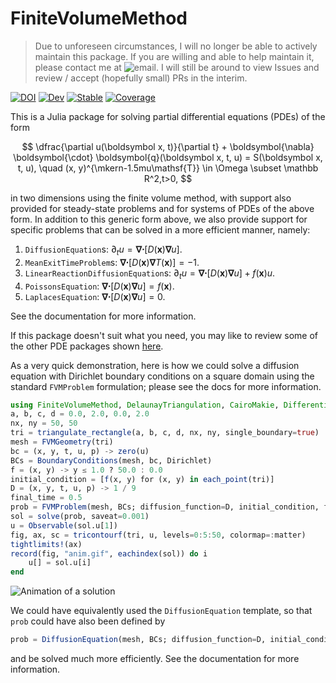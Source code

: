 # FiniteVolumeMethod

> Due to unforeseen circumstances, I will no longer be able to actively maintain this package. If you are willing and able to help maintain it, please contact me at ![email](https://github.com/DanielVandH/FiniteVolumeMethod.jl/assets/95613936/0cceed96-a640-4356-a78a-c5cb95944b6c). I will still be around to view Issues and review / accept (hopefully small) PRs in the interim.

[![DOI](https://zenodo.org/badge/561533716.svg)](https://zenodo.org/badge/latestdoi/561533716)
[![Dev](https://img.shields.io/badge/docs-dev-blue.svg)](https://DanielVandH.github.io/FiniteVolumeMethod.jl/dev)
[![Stable](https://img.shields.io/badge/docs-stable-blue.svg)](https://DanielVandH.github.io/FiniteVolumeMethod.jl/stable)
[![Coverage](https://codecov.io/gh/DanielVandH/FiniteVolumeMethod.jl/branch/main/graph/badge.svg?token=XPM5KN89R6)](https://codecov.io/gh/DanielVandH/FiniteVolumeMethod.jl)

This is a Julia package for solving partial differential equations (PDEs) of the form 

$$
\dfrac{\partial u(\boldsymbol x, t)}{\partial t} + \boldsymbol{\nabla} \boldsymbol{\cdot} \boldsymbol{q}(\boldsymbol x, t, u) = S(\boldsymbol x, t, u), \quad (x, y)^{\mkern-1.5mu\mathsf{T}} \in \Omega \subset \mathbb R^2,t>0,
$$

in two dimensions using the finite volume method, with support also provided for steady-state problems and for systems of PDEs of the above form. In addition to this generic form above, we also provide support for specific problems that can be solved in a more efficient manner, namely:

1. `DiffusionEquation`s: $\partial_tu = \boldsymbol\nabla\boldsymbol\cdot[D(\boldsymbol x)\boldsymbol\nabla u]$.
2. `MeanExitTimeProblem`s: $\boldsymbol\nabla\boldsymbol\cdot[D(\boldsymbol x)\boldsymbol\nabla T(\boldsymbol x)] = -1$.
3. `LinearReactionDiffusionEquation`s: $\partial_tu = \boldsymbol\nabla\boldsymbol\cdot[D(\boldsymbol x)\boldsymbol\nabla u] + f(\boldsymbol x)u$.
4. `PoissonsEquation`: $\boldsymbol\nabla\boldsymbol\cdot[D(\boldsymbol x)\boldsymbol\nabla u] = f(\boldsymbol x)$.
5. `LaplacesEquation`: $\boldsymbol\nabla\boldsymbol\cdot[D(\boldsymbol x)\boldsymbol\nabla u] = 0$.

See the documentation for more information.

If this package doesn't suit what you need, you may like to review some of the other PDE packages shown [here](https://github.com/JuliaPDE/SurveyofPDEPackages).

 As a very quick demonstration, here is how we could solve a diffusion equation with Dirichlet boundary conditions on a square domain using the standard `FVMProblem` formulation; please see the docs for more information.

```julia
using FiniteVolumeMethod, DelaunayTriangulation, CairoMakie, DifferentialEquations
a, b, c, d = 0.0, 2.0, 0.0, 2.0
nx, ny = 50, 50
tri = triangulate_rectangle(a, b, c, d, nx, ny, single_boundary=true)
mesh = FVMGeometry(tri)
bc = (x, y, t, u, p) -> zero(u)
BCs = BoundaryConditions(mesh, bc, Dirichlet)
f = (x, y) -> y ≤ 1.0 ? 50.0 : 0.0
initial_condition = [f(x, y) for (x, y) in each_point(tri)]
D = (x, y, t, u, p) -> 1 / 9
final_time = 0.5
prob = FVMProblem(mesh, BCs; diffusion_function=D, initial_condition, final_time)
sol = solve(prob, saveat=0.001)
u = Observable(sol.u[1])
fig, ax, sc = tricontourf(tri, u, levels=0:5:50, colormap=:matter)
tightlimits!(ax)
record(fig, "anim.gif", eachindex(sol)) do i
    u[] = sol.u[i]
end
```

![Animation of a solution](https://github.com/DanielVandH/FiniteVolumeMethod.jl/blob/main/anim.gif)

We could have equivalently used the `DiffusionEquation` template, so that `prob` could have also been defined by 

```julia
prob = DiffusionEquation(mesh, BCs; diffusion_function=D, initial_condition, final_time)
```

and be solved much more efficiently. See the documentation for more information.
